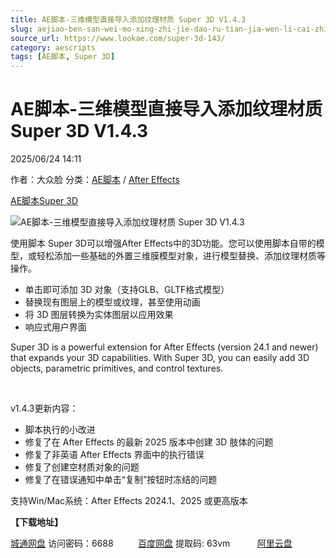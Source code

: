 ```yaml
---
title: AE脚本-三维模型直接导入添加纹理材质 Super 3D V1.4.3
slug: aejiao-ben-san-wei-mo-xing-zhi-jie-dao-ru-tian-jia-wen-li-cai-zhi-super-3d-v1-4-3
source_url: https://www.lookae.com/super-3d-143/
category: aescripts
tags: [AE脚本, Super 3D]
---
```

# AE脚本-三维模型直接导入添加纹理材质 Super 3D V1.4.3

2025/06/24 14:11

作者：大众脸
分类：[AE脚本](https://www.lookae.com/after-effects/aescripts/) / [After Effects](https://www.lookae.com/after-effects/)

[AE脚本](https://www.lookae.com/tag/ae%e8%84%9a%e6%9c%ac/)[Super 3D](https://www.lookae.com/tag/super-3d/)

![AE脚本-三维模型直接导入添加纹理材质 Super 3D V1.4.3](https://www.lookae.com/wp-content/uploads/2024/04/Super-3D.jpg "AE脚本-三维模型直接导入添加纹理材质 Super 3D V1.4.3-LookAE.com")

使用脚本 Super 3D可以增强After Effects中的3D功能。您可以使用脚本自带的模型，或轻松添加一些基础的外置三维膜模型对象，进行模型替换、添加纹理材质等操作。

* 单击即可添加 3D 对象（支持GLB、GLTF格式模型）
* 替换现有图层上的模型或纹理，甚至使用动画
* 将 3D 图层转换为实体图层以应用效果
* 响应式用户界面

Super 3D is a powerful extension for After Effects (version 24.1 and newer) that expands your 3D capabilities. With Super 3D, you can easily add 3D objects, parametric primitives, and control textures.

[﻿](https://cloud.video.taobao.com/play/u/null/p/1/e/6/t/1/458021991181.mp4)

v1.4.3更新内容：

* 脚本执行的小改进
* 修复了在 After Effects 的最新 2025 版本中创建 3D 肢体的问题
* 修复了非英语 After Effects 界面中的执行错误
* 修复了创建空材质对象的问题
* 修复了在错误通知中单击“复制”按钮时冻结的问题

支持Win/Mac系统：After Effects 2024.1、2025 或更高版本

**【下载地址】**

[城通网盘](https://url70.ctfile.com/f/2827370-1521943462-960f42?p=4431) 访问密码：6688          [百度网盘](https://pan.baidu.com/s/1Bip5z-FrCO0BKrqrrciJtA?pwd=63vm) 提取码: 63vm           [阿里云盘](https://www.alipan.com/s/LQPVcfnQ3r1)
